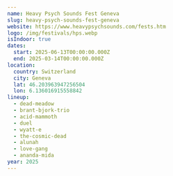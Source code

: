 ```yaml
---
name: Heavy Psych Sounds Fest Geneva
slug: heavy-psych-sounds-fest-geneva
website: https://www.heavypsychsounds.com/fests.htm
logo: /img/festivals/hps.webp
isIndoor: true
dates:
  start: 2025-06-13T00:00:00.000Z
  end: 2025-03-14T00:00:00.000Z
location:
  country: Switzerland
  city: Geneva
  lat: 46.203963947256504
  lon: 6.136016915558842
lineup:
  - dead-meadow
  - brant-bjork-trio
  - acid-mammoth
  - duel
  - wyatt-e
  - the-cosmic-dead
  - alunah
  - love-gang
  - ananda-mida
year: 2025
---
```

